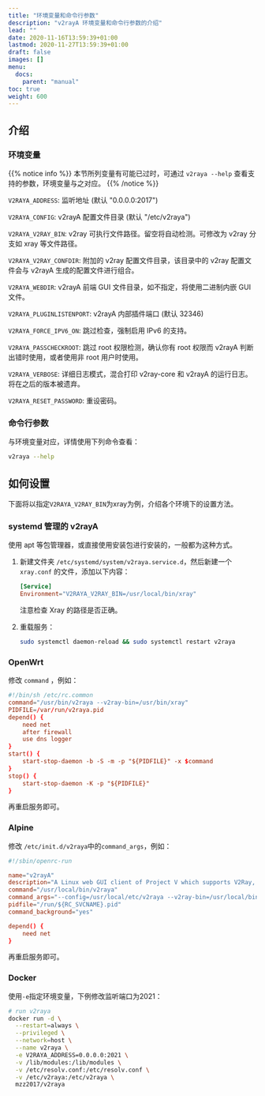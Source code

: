 ```yaml
---
title: "环境变量和命令行参数"
description: "v2rayA 环境变量和命令行参数的介绍"
lead: ""
date: 2020-11-16T13:59:39+01:00
lastmod: 2020-11-27T13:59:39+01:00
draft: false
images: []
menu:
  docs:
    parent: "manual"
toc: true
weight: 600
---
```


## 介绍

### 环境变量

{{% notice info %}}
本节所列变量有可能已过时，可通过 `v2raya --help` 查看支持的参数，环境变量与之对应。
{{% /notice %}}

`V2RAYA_ADDRESS`: 监听地址 (默认 "0.0.0.0:2017")

`V2RAYA_CONFIG`: v2rayA 配置文件目录 (默认 "/etc/v2raya")

`V2RAYA_V2RAY_BIN`: v2ray 可执行文件路径。留空将自动检测。可修改为 v2ray 分支如 xray 等文件路径。

`V2RAYA_V2RAY_CONFDIR`: 附加的 v2ray 配置文件目录，该目录中的 v2ray 配置文件会与 v2rayA 生成的配置文件进行组合。

`V2RAYA_WEBDIR`: v2rayA 前端 GUI 文件目录，如不指定，将使用二进制内嵌 GUI 文件。

`V2RAYA_PLUGINLISTENPORT`: v2rayA 内部插件端口 (默认 32346)

`V2RAYA_FORCE_IPV6_ON`: 跳过检查，强制启用 IPv6 的支持。

`V2RAYA_PASSCHECKROOT`: 跳过 root 权限检测，确认你有 root 权限而 v2rayA 判断出错时使用，或者使用非 root 用户时使用。

`V2RAYA_VERBOSE`: 详细日志模式，混合打印 v2ray-core 和 v2rayA 的运行日志。将在之后的版本被遗弃。

`V2RAYA_RESET_PASSWORD`: 重设密码。

### 命令行参数

与环境变量对应，详情使用下列命令查看：

```bash
v2raya --help
```

## 如何设置

下面将以指定`V2RAYA_V2RAY_BIN`为xray为例，介绍各个环境下的设置方法。

### systemd 管理的 v2rayA

使用 apt 等包管理器，或直接使用安装包进行安装的，一般都为这种方式。

1. 新建文件夹 `/etc/systemd/system/v2raya.service.d`，然后新建一个 `xray.conf` 的文件，添加以下内容：

   ```conf
   [Service]
   Environment="V2RAYA_V2RAY_BIN=/usr/local/bin/xray"
   ```

   注意检查 Xray 的路径是否正确。

2. 重载服务：

   ```bash
   sudo systemctl daemon-reload && sudo systemctl restart v2raya
   ```

### OpenWrt

修改 `command` ，例如：

```conf
#!/bin/sh /etc/rc.common
command="/usr/bin/v2raya --v2ray-bin=/usr/bin/xray"
PIDFILE=/var/run/v2raya.pid
depend() {
    need net
    after firewall
    use dns logger
}
start() {
    start-stop-daemon -b -S -m -p "${PIDFILE}" -x $command
}
stop() {
    start-stop-daemon -K -p "${PIDFILE}"
}
```

再重启服务即可。

### Alpine

修改 `/etc/init.d/v2raya`中的`command_args`，例如：

```conf
#!/sbin/openrc-run

name="v2rayA"
description="A Linux web GUI client of Project V which supports V2Ray, Xray, SS, SSR, Trojan and Pingtunnel"
command="/usr/local/bin/v2raya"
command_args="--config=/usr/local/etc/v2raya --v2ray-bin=/usr/local/bin/xray"
pidfile="/run/${RC_SVCNAME}.pid"
command_background="yes"

depend() {
    need net
}
```

再重启服务即可。

### Docker

使用`-e`指定环境变量，下例修改监听端口为2021：

```bash
# run v2raya
docker run -d \
  --restart=always \
  --privileged \
  --network=host \
  --name v2raya \
  -e V2RAYA_ADDRESS=0.0.0.0:2021 \
  -v /lib/modules:/lib/modules \
  -v /etc/resolv.conf:/etc/resolv.conf \
  -v /etc/v2raya:/etc/v2raya \
  mzz2017/v2raya
```
